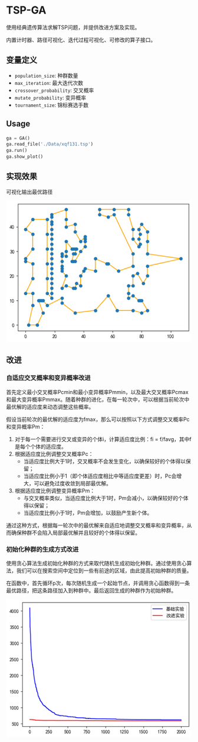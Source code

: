 # TSP-GA

使用经典遗传算法求解TSP问题，并提供改进方案及实现。

内置计时器、路径可视化、迭代过程可视化、可修改的算子接口。

## 变量定义

+ `population_size`: 种群数量
+ `max_iteration`: 最大迭代次数
+ `crossover_probability`: 交叉概率
+ `mutate_probability`: 变异概率
+ `tournament_size`: 锦标赛选手数

## Usage

```python
ga = GA()
ga.read_file('./Data/xqf131.tsp')
ga.run()
ga.show_plot()
```

## 实现效果

可视化输出最优路径

![可视化最优路径](可视化最优路径.png)


## 改进

### 自适应交叉概率和变异概率改进

首先定义最小交叉概率Pcmin和最小变异概率Pmmin，以及最大交叉概率Pcmax和最大变异概率Pmmax。随着种群的进化，在每一轮次中，可以根据当前轮次中最优解的适应度来动态调整这些概率。

假设当前轮次的最优解的适应度为fmax，那么可以按照以下方式调整交叉概率Pc和变异概率Pm：

1. 对于每一个需要进行交叉或变异的个体i，计算适应度比例：fi = f/favg，其中f是每个个体的适应度。
2. 根据适应度比例调整交叉概率Pc： 
   + 当适应度比例大于1时，交叉概率不会发生变化，以确保较好的个体得以保留；
   + 当适应度比例小于1（即个体适应度相比中等适应度更差）时，Pc会增大，可以避免过度收敛到局部最优解。
3. 根据适应度比例调整变异概率Pm：
   + 与交叉概率类似，当适应度比例大于1时，Pm会减小，以确保较好的个体得以保留；
   + 当适应度比例小于1时，Pm会增加，以鼓励产生新个体。 

通过这种方式，根据每一轮次中的最优解来自适应地调整交叉概率和变异概率，从而确保种群不会陷入局部最优解并且较好的个体得以保留。

### 初始化种群的生成方式改进

使用贪心算法生成初始化种群的方式来取代随机生成初始化种群。通过使用贪心算法，我们可以在搜索空间中定位到一些有前途的区域，由此提高初始种群的质量。

在函数中，首先循环p次，每次随机生成一个起始节点，并调用贪心函数得到一条最优路径，把这条路径加入到种群中。最后返回生成的种群作为初始种群。

![改进实验对比](改进实验对比.png)
